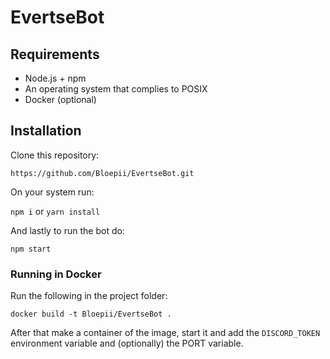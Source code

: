 # EvertseBot


## Requirements

-   Node.js + npm
-   An operating system that complies to POSIX
-   Docker (optional)

## Installation

Clone this repository:

```
https://github.com/Bloepii/EvertseBot.git
```

On your system run:

`npm i` or `yarn install`

And lastly to run the bot do:

```npm start```

### Running in Docker

Run the following in the project folder:

```
docker build -t Bloepii/EvertseBot .
```

After that make a container of the image, start it and add the `DISCORD_TOKEN` environment variable and (optionally) the PORT variable. 
